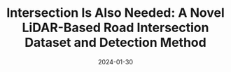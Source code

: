 ---
title: "Intersection Is Also Needed: A Novel LiDAR-Based Road Intersection Dataset and Detection Method"
image: '/images/mminterdet.png '
excerpt: 'Zhiheng Li, **Yubo Cui**, Zheng Fang'
collection: publications
permalink: /publication/mmInsectDet
date: 2024-01-30
venue: 'IEEE Transactions on Intelligent Transportation Systems (T-ITS)'
paperurl: '/files/MMInsectDet.pdf'
link: 'https://ieeexplore.ieee.org/abstract/document/10417722'
# citation: 'Z. Fang, S. Zhou, Y. Cui and S. Scherer. 3D-SiamRPN: An End-to-End Learning Method for Real-Time 3D Single Object Tracking Using Raw Point Cloud. in IEEE Sensors Journal, vol. 21, no. 4, pp. 4995-5011, 15 Feb.15, 2021, doi: 10.1109/JSEN.2020.3033034.'
---